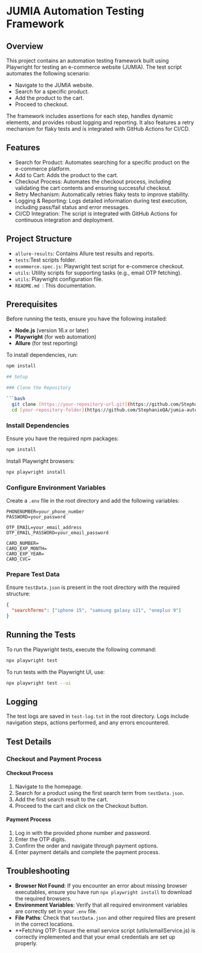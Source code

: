 # JUMIA Automation Testing Framework

## Overview

This project contains an automation testing framework built using Playwright for testing an e-commerce website (JUMIA). The test script automates the following scenario:

- Navigate to the JUMIA website.
- Search for a specific product.
- Add the product to the cart.
- Proceed to checkout.

The framework includes assertions for each step, handles dynamic elements, and provides robust logging and reporting. It also features a retry mechanism for flaky tests and is integrated with GitHub Actions for CI/CD.


## Features
- Search for Product: Automates searching for a specific product on the e-commerce platform.
- Add to Cart: Adds the product to the cart.
- Checkout Process: Automates the checkout process, including validating the cart contents and ensuring successful checkout.
- Retry Mechanism: Automatically retries flaky tests to improve stability.
- Logging & Reporting: Logs detailed information during test execution, including pass/fail status and error messages.
- CI/CD Integration: The script is integrated with GitHub Actions for continuous integration and deployment.

## Project Structure

- `allure-results`: Contains Allure test results and reports.
- `tests`:Test scripts folder.
- `ecommerce.spec.js`: Playwright test script for e-commerce checkout.
- `utils`: Utility scripts for supporting tasks (e.g., email OTP fetching).
- `utils`: Playwright configuration file.
- `README.md `: This documentation.

## Prerequisites

Before running the tests, ensure you have the following installed:

- **Node.js** (version 16.x or later)
- **Playwright** (for web automation)
- **Allure** (for test reporting)

To install dependencies, run:

```bash
npm install

## Setup

### Clone the Repository

```bash
  git clone [https://your-repository-url.git](https://github.com/StephanieQA/jumia-automation.git)
  cd [your-repository-folder](https://github.com/StephanieQA/jumia-automation.git)
```

### Install Dependencies

Ensure you have the required npm packages:

```bash
npm install
```

Install Playwright browsers:

```bash
npx playwright install
```

### Configure Environment Variables

Create a `.env` file in the root directory and add the following variables:

```env
PHONENUMBER=your_phone_number
PASSWORD=your_password

OTP_EMAIL=your_email_address
OTP_EMAIL_PASSWORD=your_email_password

CARD_NUMBER=
CARD_EXP_MONTH=
CARD_EXP_YEAR=
CARD_CVC=
```

### Prepare Test Data

Ensure `testData.json` is present in the root directory with the required structure:

```json
{
  "searchTerms": ["iphone 15", "samsung galaxy s21", "oneplus 9"]
}
```

## Running the Tests

To run the Playwright tests, execute the following command:

```bash
npx playwright test
```

To run tests with the Playwright UI, use:

```bash
npx playwright test --ui
```

## Logging

The test logs are saved in `test-log.txt` in the root directory. Logs include navigation steps, actions performed, and any errors encountered.

## Test Details

### Checkout and Payment Process

#### Checkout Process
1. Navigate to the homepage.
2. Search for a product using the first search term from `testData.json`.
3. Add the first search result to the cart.
4. Proceed to the cart and click on the Checkout button.

#### Payment Process
1. Log in with the provided phone number and password.
2. Enter the OTP digits.
3. Confirm the order and navigate through payment options.
4. Enter payment details and complete the payment process.

## Troubleshooting

- **Browser Not Found**: If you encounter an error about missing browser executables, ensure you have run `npx playwright install` to download the required browsers.
- **Environment Variables**: Verify that all required environment variables are correctly set in your `.env` file.
- **File Paths**: Check that `testData.json` and other required files are present in the correct locations.
- **Fetching OTP: Ensure the email service script (utils/emailService.js) is correctly implemented and that your email credentials are set up properly.
